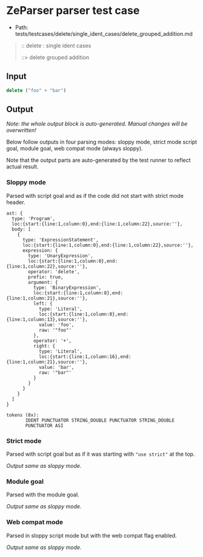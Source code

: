 # ZeParser parser test case

- Path: tests/testcases/delete/single_ident_cases/delete_grouped_addition.md

> :: delete : single ident cases
>
> ::> delete grouped addition

## Input

`````js
delete ("foo" + "bar")
`````

## Output

_Note: the whole output block is auto-generated. Manual changes will be overwritten!_

Below follow outputs in four parsing modes: sloppy mode, strict mode script goal, module goal, web compat mode (always sloppy).

Note that the output parts are auto-generated by the test runner to reflect actual result.

### Sloppy mode

Parsed with script goal and as if the code did not start with strict mode header.

`````
ast: {
  type: 'Program',
  loc:{start:{line:1,column:0},end:{line:1,column:22},source:''},
  body: [
    {
      type: 'ExpressionStatement',
      loc:{start:{line:1,column:0},end:{line:1,column:22},source:''},
      expression: {
        type: 'UnaryExpression',
        loc:{start:{line:1,column:0},end:{line:1,column:22},source:''},
        operator: 'delete',
        prefix: true,
        argument: {
          type: 'BinaryExpression',
          loc:{start:{line:1,column:8},end:{line:1,column:21},source:''},
          left: {
            type: 'Literal',
            loc:{start:{line:1,column:8},end:{line:1,column:13},source:''},
            value: 'foo',
            raw: '"foo"'
          },
          operator: '+',
          right: {
            type: 'Literal',
            loc:{start:{line:1,column:16},end:{line:1,column:21},source:''},
            value: 'bar',
            raw: '"bar"'
          }
        }
      }
    }
  ]
}

tokens (8x):
       IDENT PUNCTUATOR STRING_DOUBLE PUNCTUATOR STRING_DOUBLE
       PUNCTUATOR ASI
`````

### Strict mode

Parsed with script goal but as if it was starting with `"use strict"` at the top.

_Output same as sloppy mode._

### Module goal

Parsed with the module goal.

_Output same as sloppy mode._

### Web compat mode

Parsed in sloppy script mode but with the web compat flag enabled.

_Output same as sloppy mode._
